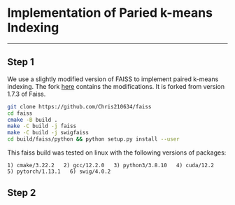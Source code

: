 # Implementation of Paried k-means Indexing
----------

## Step 1 

We use a slightly modified version of FAISS to implement paired k-means indexing. The fork [here](https://github.com/Chris210634/faiss) contains the modifications. It is forked from version 1.7.3 of Faiss.

```bash
git clone https://github.com/Chris210634/faiss
cd faiss
cmake -B build .
make -C build -j faiss
make -C build -j swigfaiss
cd build/faiss/python && python setup.py install --user
```

This faiss build was tested on linux with the following versions of packages:

```1) cmake/3.22.2   2) gcc/12.2.0   3) python3/3.8.10   4) cuda/12.2   5) pytorch/1.13.1   6) swig/4.0.2```

## Step 2 



